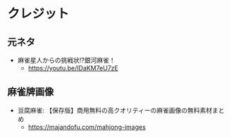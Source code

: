 # クレジット

## 元ネタ

* 麻雀星人からの挑戦状!?銀河麻雀！
  * <https://youtu.be/IDaKM7eU7zE>

## 麻雀牌画像

* 豆腐麻雀: 【保存版】商用無料の高クオリティーの麻雀画像の無料素材まとめ
  * <https://majandofu.com/mahjong-images>